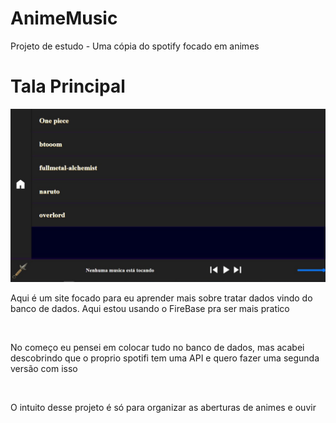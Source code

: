 # AnimeMusic
Projeto de estudo - Uma cópia do spotify focado em animes

<h1>Tala Principal</h1>
    <img src="exemplos/telaPrincipal.jpeg">
    <p>Aqui é um site focado para eu aprender mais sobre tratar dados vindo do banco de dados. Aqui estou usando o FireBase pra ser mais pratico</p><br/>

<p>No começo eu pensei em colocar tudo no banco de dados, mas acabei descobrindo que o proprio spotifi tem uma API e quero fazer uma segunda versão com isso</p><br/>

<p>O intuito desse projeto é só para organizar as aberturas de animes e ouvir</p>